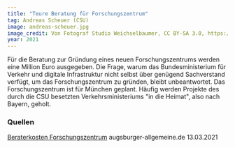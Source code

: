 ```yaml
---
title: "Teure Beratung für Forschungszentrum"
tag: Andreas Scheuer (CSU)
image: andreas-scheuer.jpg
image_credit: Von Fotograf Studio Weichselbaumer, CC BY-SA 3.0, https://commons.wikimedia.org/w/index.php?curid=66015351
year: 2021
---
```


Für die Beratung zur Gründung eines neuen Forschungszentrums werden eine Million Euro ausgegeben. Die Frage, warum das
Bundesministerium für Verkehr und digitale Infrastruktur nicht selbst über genügend Sachverstand verfügt,
um das Forschungszentrum zu gründen, bleibt unbeantwortet.
Das Forschungszentrum ist für München geplant. Häufig werden Projekte des durch die CSU besetzten
Verkehrsministeriums "in die Heimat", also nach Bayern, geholt.

<!--more-->

### Quellen

[Beraterkosten Forschungszentrum][augsburger-allgemeine] augsburger-allgemeine.de 13.03.2021  

[augsburger-allgemeine]: https://www.augsburger-allgemeine.de/politik/Forschungszentrum-Scheuer-kauft-Berater-fuer-eine-Million-Euro-id59297411.html
